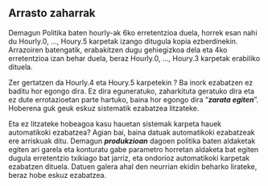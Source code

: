 ## Arrasto zaharrak

Demagun Politika baten hourly-ak 6ko erretentzioa duela, horrek esan nahi du Hourly.0, ..., Houry.5 karpetak izango ditugula kopia ezberdinekin. Arrazoiren batengatik, erabakitzen dugu gehiegizkoa dela eta 4ko erretentzioa izan behar duela, beraz  Hourly.0, ..., Houry.3 karpetak erabiliko dituela.

Zer gertatzen da Hourly.4 eta Houry.5 karpetekin ? Ba inork ezabatzen ez baditu hor egongo dira. Ez dira eguneratuko, zaharkituta geratuko dira eta ez dute errotazioetan parte hartuko, baina hor egongo dira “***zarata egiten***”. Hoberena guk geuk eskuz sistematik ezabatzea litzateke.

Eta ez litzateke hobeagoa kasu hauetan sistemak karpeta hauek automatikoki ezabatzea? Agian bai, baina datuak automatikoki ezabatzeak ere arriskuak ditu. Demagun ***produkzioan*** dagoen politika baten aldaketak egiten ari garela eta konturatu gabe parametro horretan aldaketa bat egiten dugula erretentzio txikiago bat jarriz, eta ondorioz automatikoki karpetak ezabatzen dituela. Datuen galera ahal den neurrian ekidin beharko lirateke, beraz hobe eskuz ezabatzea.
